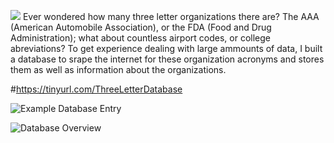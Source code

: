 ![](https://static.wixstatic.com/media/9ee6ac_be89129035684577af834c496696249b~mv2.png
)
Ever wondered how many three letter organizations there are? The AAA (American Automobile Association), or the FDA (Food and Drug Administration); what about countless airport codes, or college abreviations? To get experience dealing with large ammounts of data, I built a database to srape the internet for these organization acronyms and stores them as well as information about the organizations. 

#https://tinyurl.com/ThreeLetterDatabase

![Example Database Entry](https://static.wixstatic.com/media/9ee6ac_d45146ce4363469abc4d7a6ea65aceae~mv2.png
)

![Database Overview](https://static.wixstatic.com/media/9ee6ac_58d2977c0b9946b1a9f6ca60da8a5a49~mv2.png)